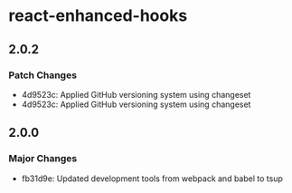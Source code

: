 # react-enhanced-hooks

## 2.0.2

### Patch Changes

- 4d9523c: Applied GitHub versioning system using changeset
- 4d9523c: Applied GitHub versioning system using changeset

## 2.0.0

### Major Changes

- fb31d9e: Updated development tools from webpack and babel to tsup
